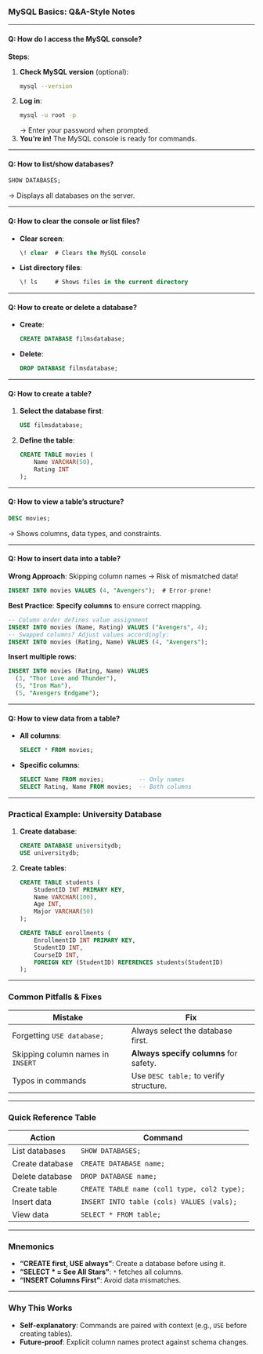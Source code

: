 ### **MySQL Basics: Q&A-Style Notes**  

---

#### **Q: How do I access the MySQL console?**  
**Steps**:  
1. **Check MySQL version** (optional):  
   ```bash  
   mysql --version  
   ```  
2. **Log in**:  
   ```bash  
   mysql -u root -p  
   ```  
   → Enter your password when prompted.  
3. **You’re in!** The MySQL console is ready for commands.  

---

#### **Q: How to list/show databases?**  
```sql  
SHOW DATABASES;  
```  
→ Displays all databases on the server.  

---

#### **Q: How to clear the console or list files?**  
- **Clear screen**:  
  ```sql  
  \! clear  # Clears the MySQL console  
  ```  
- **List directory files**:  
  ```sql  
  \! ls     # Shows files in the current directory  
  ```  

---

#### **Q: How to create or delete a database?**  
- **Create**:  
  ```sql  
  CREATE DATABASE filmsdatabase;  
  ```  
- **Delete**:  
  ```sql  
  DROP DATABASE filmsdatabase;  
  ```  

---

#### **Q: How to create a table?**  
1. **Select the database first**:  
   ```sql  
   USE filmsdatabase;  
   ```  
2. **Define the table**:  
   ```sql  
   CREATE TABLE movies (  
       Name VARCHAR(50),  
       Rating INT  
   );  
   ```  

---

#### **Q: How to view a table’s structure?**  
```sql  
DESC movies;  
```  
→ Shows columns, data types, and constraints.  

---

#### **Q: How to insert data into a table?**  
**Wrong Approach**: Skipping column names → Risk of mismatched data!  
```sql  
INSERT INTO movies VALUES (4, "Avengers");  # Error-prone!  
```  

**Best Practice**: **Specify columns** to ensure correct mapping.  
```sql  
-- Column order defines value assignment  
INSERT INTO movies (Name, Rating) VALUES ("Avengers", 4);  
-- Swapped columns? Adjust values accordingly:  
INSERT INTO movies (Rating, Name) VALUES (4, "Avengers");  
```  

**Insert multiple rows**:  
```sql  
INSERT INTO movies (Rating, Name) VALUES  
  (3, "Thor Love and Thunder"),  
  (5, "Iron Man"),  
  (5, "Avengers Endgame");  
```  

---

#### **Q: How to view data from a table?**  
- **All columns**:  
  ```sql  
  SELECT * FROM movies;  
  ```  
- **Specific columns**:  
  ```sql  
  SELECT Name FROM movies;          -- Only names  
  SELECT Rating, Name FROM movies;  -- Both columns  
  ```  

---

### **Practical Example: University Database**  
1. **Create database**:  
   ```sql  
   CREATE DATABASE universitydb;  
   USE universitydb;  
   ```  
2. **Create tables**:  
   ```sql  
   CREATE TABLE students (  
       StudentID INT PRIMARY KEY,  
       Name VARCHAR(100),  
       Age INT,  
       Major VARCHAR(50)  
   );  
   ```  
   ```sql  
   CREATE TABLE enrollments (  
       EnrollmentID INT PRIMARY KEY,  
       StudentID INT,  
       CourseID INT,  
       FOREIGN KEY (StudentID) REFERENCES students(StudentID)  
   );  
   ```  

---

### **Common Pitfalls & Fixes**  
| **Mistake**                     | **Fix**                              |  
|----------------------------------|--------------------------------------|  
| Forgetting `USE database;`       | Always select the database first.    |  
| Skipping column names in `INSERT`| **Always specify columns** for safety.|  
| Typos in commands                | Use `DESC table;` to verify structure.|  

---

### **Quick Reference Table**  
| **Action**               | **Command**                                 |  
|--------------------------|---------------------------------------------|  
| List databases           | `SHOW DATABASES;`                           |  
| Create database          | `CREATE DATABASE name;`                     |  
| Delete database          | `DROP DATABASE name;`                       |  
| Create table             | `CREATE TABLE name (col1 type, col2 type);` |  
| Insert data              | `INSERT INTO table (cols) VALUES (vals);`   |  
| View data                | `SELECT * FROM table;`                      |  

---

### **Mnemonics**  
- **“CREATE first, USE always”**: Create a database before using it.  
- **“SELECT * = See All Stars”**: `*` fetches all columns.  
- **“INSERT Columns First”**: Avoid data mismatches.  

---

### **Why This Works**  
- **Self-explanatory**: Commands are paired with context (e.g., `USE` before creating tables).  
- **Future-proof**: Explicit column names protect against schema changes.  


